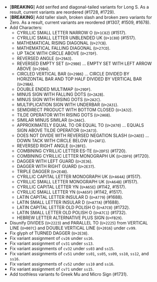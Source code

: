 * \[**BREAKING**\] Add serifed and diagonal-tailed variants for Long S. As a result, current variants are reordered (#1728, #1729).
* \[**BREAKING**\] Add taller slash, broken slash and broken zero variants for Zero. As a result, current variants are reordered (#1307, #1509, #1678).
* Add Characters:
  - CYRILLIC SMALL LETTER NARROW O (`U+1C82`) (#1517).
  - CYRILLIC SMALL LETTER UNBLENDED UK (`U+1C88`) (#1517).
  - MATHEMATICAL RISING DIAGONAL (`U+27CB`).
  - MATHEMATICAL FALLING DIAGONAL (`U+27CD`).
  - UP TACK WITH CIRCLE ABOVE (`U+27DF`).
  - REVERSED ANGLE (`U+29A3`).
  - REVERSED EMPTY SET (`U+29B0`) ... EMPTY SET WITH LEFT ARROW ABOVE (`U+29B4`).
  - CIRCLED VERTICAL BAR (`U+29B6`) ... CIRCLE DIVIDED BY HORIZONTAL BAR AND TOP HALF DIVIDED BY VERTICAL BAR (`U+29BA`).
  - DOUBLE ENDED MULTIMAP (`U+29DF`).
  - MINUS SIGN WITH FALLING DOTS (`U+2A2B`).
  - MINUS SIGN WITH RISING DOTS (`U+2A2C`).
  - MULTIPLICATION SIGN WITH UNDERBAR (`U+2A31`).
  - SEMIDIRECT PRODUCT WITH BOTTOM CLOSED (`U+2A32`).
  - TILDE OPERATOR WITH RISING DOTS (`U+2A6B`).
  - SIMILAR MINUS SIMILAR (`U+2A6C`).
  - APPROXIMATELY EQUAL TO OR EQUAL TO (`U+2A70`) ... EQUALS SIGN ABOVE TILDE OPERATOR (`U+2A73`).
  - DOES NOT DIVIDE WITH REVERSED NEGATION SLASH (`U+2AEE`) ... DOWN TACK WITH CIRCLE BELOW (`U+2AF1`).
  - REVERSED RIGHT ANGLE (`U+2BFE`).
  - COMBINING CYRILLIC LETTER ES-TE (`U+2DF5`) (#1720).
  - COMBINING CYRILLIC LETTER MONOGRAPH UK (`U+2DF9`) (#1720).
  - DAGGER WITH LEFT GUARD (`U+2E36`).
  - DAGGER WITH RIGHT GUARD (`U+2E37`).
  - TRIPLE DAGGER (`U+2E4B`).
  - CYRILLIC CAPITAL LETTER MONOGRAPH UK (`U+A64A`) (#1517).
  - CYRILLIC SMALL LETTER MONOGRAPH UK (`U+A64B`) (#1517).
  - CYRILLIC CAPITAL LETTER YN (`U+A65E`) (#1142, #1517).
  - CYRILLIC SMALL LETTER YN (`U+A65F`) (#1142, #1517).
  - LATIN CAPITAL LETTER INSULAR D (`U+A779`) (#1688).
  - LATIN SMALL LETTER INSULAR D (`U+A77A`) (#1688).
  - LATIN CAPITAL LETTER OLD POLISH O (`U+A7C0`) (#1732).
  - LATIN SMALL LETTER OLD POLISH O (`U+A7C1`) (#1732).
  - HEBREW LETTER ALTERNATIVE PLUS SIGN (`U+FB29`).
* Disunify DIVIDES (`U+2223`) and PARALLEL TO (`U+2225`) from VERTICAL LINE (`U+007C`) and DOUBLE VERTICAL LINE (`U+2016`) under `cv99`.
* Fix glyph of TURNED DAGGER (`U+2E38`).
* Fix variant assignment of `cv26` under `ss16`.
* Fix variant assignment of `cv31` under `ss13`.
* Fix variant assignments of `cv32` under `ss03` and `ss15`.
* Fix variant assignments of `cv51` under `ss01`, `ss05`, `ss09`, `ss10`, `ss12`, and `ss16`.
* Fix variant assignments of `cv52` under `ss10` and `ss16`.
* Fix variant assignment of `cv71` under `ss15`.
* Add toothless variants fo Greek Mu and Micro Sign (#1731).

